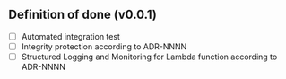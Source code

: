 ## Definition of done (v0.0.1)

- [ ] Automated integration test
- [ ] Integrity protection according to ADR-NNNN
- [ ] Structured Logging and Monitoring for Lambda function according to ADR-NNNN
